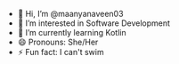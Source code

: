 - 👋 Hi, I’m @maanyanaveen03
- 👀 I’m interested in Software Development
- 🌱 I’m currently learning Kotlin
- 😄 Pronouns: She/Her
- ⚡ Fun fact: I can't swim 

<!---
maanyanaveen03/maanyanaveen03 is a ✨ special ✨ repository because its `README.md` (this file) appears on your GitHub profile.
You can click the Preview link to take a look at your changes.
--->
